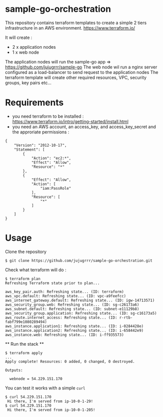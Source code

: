 # sample-go-orchestration

This repository contains terraform templates to create a simple 2 tiers infrastructure in an AWS environment.
https://www.terraform.io/


It will create :

* 2 x application nodes
* 1 x web node

The application nodes will run the sample-go app => https://github.com/jujugrrr/sample-go
The web node wil run a nginx server configured as a load-balancer to send request to the application nodes
The terraform template will create other required resources, VPC, security groups, key pairs etc...

# Requirements

* you need terraform to be installed : https://www.terraform.io/intro/getting-started/install.html
* you need an AWS account, an access_key, and access_key_secret and the approriate permissions :

```
{
    "Version": "2012-10-17",
    "Statement": [
        {
            "Action": "ec2:*",
            "Effect": "Allow",
            "Resource": "*"
        },
        {
            "Effect": "Allow",
            "Action": [
                "iam:PassRole"
            ],
            "Resource": [
                "*"
            ]
        }
    ]
}
```

# Usage

Clone the repository

`$ git clone https://github.com/jujugrrr/sample-go-orchestration.git`

Check what terraform will do :

```
$ terraform plan
Refreshing Terraform state prior to plan...

aws_key_pair.auth: Refreshing state... (ID: terraform)
aws_vpc.default: Refreshing state... (ID: vpc-a9feefcc)
aws_internet_gateway.default: Refreshing state... (ID: igw-14713571)
aws_security_group.web: Refreshing state... (ID: sg-c26173a6)
aws_subnet.default: Refreshing state... (ID: subnet-e11129b8)
aws_security_group.application: Refreshing state... (ID: sg-c16173a5)
aws_route.internet_access: Refreshing state... (ID: r-rtb-fabf799e1080289494)
aws_instance.application1: Refreshing state... (ID: i-0284428e)
aws_instance.application2: Refreshing state... (ID: i-658442e9)
aws_instance.web: Refreshing state... (ID: i-ff935573)
```

** Run the stack **

```
$ terraform apply
...
Apply complete! Resources: 0 added, 0 changed, 0 destroyed.

Outputs:

  webnode = 54.229.151.170
```

You can test it works with a simple `curl`

```
$ curl 54.229.151.170
 Hi there, I'm served from ip-10-0-1-29!
$ curl 54.229.151.170
 Hi there, I'm served from ip-10-0-1-205!
```
